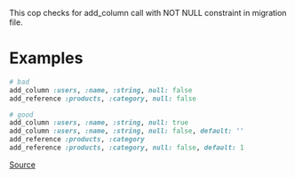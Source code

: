 
This cop checks for add_column call with NOT NULL constraint
in migration file.

# Examples

```ruby
# bad
add_column :users, :name, :string, null: false
add_reference :products, :category, null: false

# good
add_column :users, :name, :string, null: true
add_column :users, :name, :string, null: false, default: ''
add_reference :products, :category
add_reference :products, :category, null: false, default: 1
```

[Source](http://www.rubydoc.info/gems/rubocop/RuboCop/Cop/Rails/NotNullColumn)